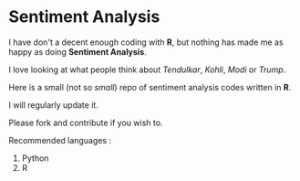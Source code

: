 # Sentiment Analysis

I have don't a decent enough coding with **R**, but nothing has made me as happy as doing **Sentiment Analysis**. 

I love looking at what people think about *Tendulkar*, *Kohli*, *Modi* or *Trump*. 

Here is a small (not so *small*) repo of sentiment analysis codes written in **R**. 

I will regularly update it.

Please fork and contribute if you wish to. 

Recommended languages : 

 1. Python
 2. R
